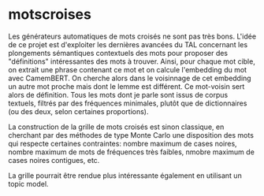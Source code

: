 # motscroises

Les générateurs automatiques de mots croisés ne sont pas très bons.
L'idée de ce projet est d'exploiter les dernières avancées du TAL concernant les
plongements sémantiques contextuels des mots pour proposer des "définitions"
intéressantes des mots à trouver. Ainsi, pour chaque mot cible, on extrait une phrase
contenant ce mot et on calcule l'embedding du mot avec CamemBERT. On cherche alors
dans le voisinnage de cet embedding un autre mot proche mais dont le lemme est différent.
Ce mot-voisin sert alors de définition.
Tous les mots dont je parle sont issus de corpus textuels, filtrés par des fréquences minimales,
plutôt que de dictionnaires (ou des deux, selon certaines proportions).

La construction de la grille de mots croisés est sinon classique, en cherchant par des méthodes
de type Monte Carlo une disposition des mots qui respecte certaines contraintes:
nombre maximum de cases noires, nombre maximum de mots de fréquences très faibles,
nmobre maximum de cases noires contigues, etc.

La grille pourrait être rendue plus intéressante également en utilisant un topic model.
